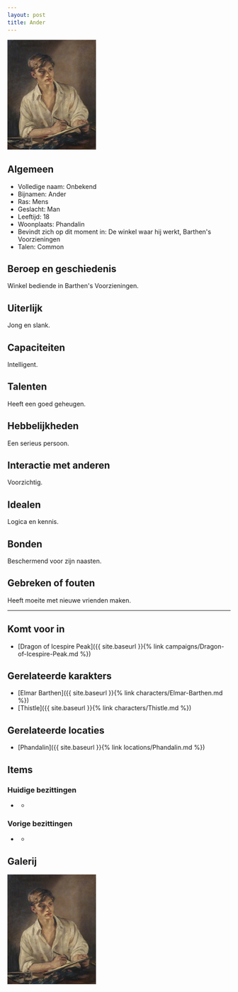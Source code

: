 ```yaml
---
layout: post
title: Ander
---
```


<img src="../images/Ander.jpg" alt="Ander" width=200>

## Algemeen
* Volledige naam: Onbekend
* Bijnamen: Ander
* Ras: Mens
* Geslacht: Man
* Leeftijd: 18
* Woonplaats: Phandalin
* Bevindt zich op dit moment in: De winkel waar hij werkt, Barthen's Voorzieningen
* Talen: Common

## Beroep en geschiedenis
Winkel bediende in Barthen's Voorzieningen.

## Uiterlijk
Jong en slank.

## Capaciteiten
Intelligent.

## Talenten
Heeft een goed geheugen.

## Hebbelijkheden
Een serieus persoon.

## Interactie met anderen
Voorzichtig.

## Idealen
Logica en kennis.

## Bonden
Beschermend voor zijn naasten.

## Gebreken of fouten
Heeft moeite met nieuwe vrienden maken.

---

## Komt voor in
* [Dragon of Icespire Peak]({{ site.baseurl }}{% link campaigns/Dragon-of-Icespire-Peak.md %})

## Gerelateerde karakters
* [Elmar Barthen]({{ site.baseurl }}{% link characters/Elmar-Barthen.md %})
* [Thistle]({{ site.baseurl }}{% link characters/Thistle.md %})

## Gerelateerde locaties
* [Phandalin]({{ site.baseurl }}{% link locations/Phandalin.md %})

## Items

### Huidige bezittingen
* -

### Vorige bezittingen
* -

## Galerij
<img src="../images/Ander.jpg" alt="Ander" width=200>
